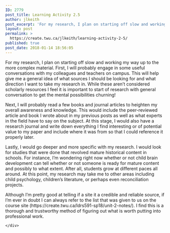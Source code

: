 ```yaml
---
ID: 2779
post_title: Learning Activity 2.5
author: jlkeith
post_excerpt: 'For my research, I plan on starting off slow and working my way up to the more complex material. First, I will probably engage in some useful conversations with my colleagues and teachers on campus. This will help give me a general idea of what sources I should be looking for and what direction I [&hellip;]'
layout: post
permalink: >
  https://create.twu.ca/jlkeith/learning-activity-2-5/
published: true
post_date: 2018-01-14 18:56:05
---
```

<p>For my research, I plan on starting off slow and working my way up to the more complex material. First, I will probably engage in some useful conversations with my colleagues and teachers on campus. This will help give me a general idea of what sources I should be looking for and what direction I want to take my research in. While these aren’t considered scholarly resources I feel it is important to start of research with general conversation to get the mental possibilities churning!</p>
<p>Next, I will probably read a few books and journal articles to heighten my overall awareness and knowledge. This would include the peer-reviewed article and book I wrote about in my previous posts as well as what experts in the field have to say on the subject. At this stage, I would also have a research journal and write down everything I find interesting or of potential value to my paper and include where it was from so that I could reference it properly later.</p>
<p>Lastly, I would go deeper and more specific with my research. I would look for studies that were done that revolved mature historical content in schools. For instance, I’m wondering right now whether or not child brain development can tell whether or not someone is ready for mature content and possibly to what extent. After all, students grow at different paces all around. At this point, my research may take me to other areas including child psychology, children’s literature, or perhaps even reconciliation projects. </p>
<p>Although I’m pretty good at telling if a site it a credible and reliable source, if I’m ever in doubt I can always refer to the list that was given to us on the course site (https://create.twu.ca/ldrs591-sp18/unit-2-notes/). I find this is a thorough and trustworthy method of figuring out what is worth putting into professional work.</p>
<div id="themify_builder_content-30" data-postid="30" class="themify_builder_content themify_builder_content-30 themify_builder">

    </div>
<!-- /themify_builder_content -->